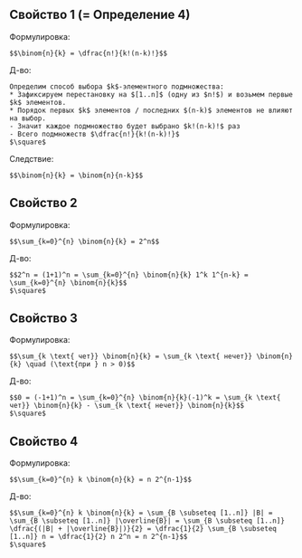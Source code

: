 ## Свойство 1 (= Определение 4)
Формулировка:
```spoiler-markdown
$$\binom{n}{k} = \dfrac{n!}{k!(n-k)!}$$
```

Д-во:
```spoiler-markdown
Определим способ выбора $k$-элементного подмножества:
* Зафиксируем перестановку на $[1..n]$ (одну из $n!$) и возьмем первые $k$ элементов.
* Порядок первых $k$ элементов / последних $(n-k)$ элементов не влияют на выбор.
- Значит каждое подмножество будет выбрано $k!(n-k)!$ раз
- Всего подмножеств $\dfrac{n!}{k!(n-k)!}$
$\square$
```

Следствие: 
```spoiler-markdown
$$\binom{n}{k} = \binom{n}{n-k}$$
```

## Свойство 2
Формулировка:
```spoiler-markdown
$$\sum_{k=0}^{n} \binom{n}{k} = 2^n$$
```

Д-во:
```spoiler-markdown
$$2^n = (1+1)^n = \sum_{k=0}^{n} \binom{n}{k} 1^k 1^{n-k} = \sum_{k=0}^{n} \binom{n}{k}$$
$\square$
```

## Свойство 3
Формулировка:
```spoiler-markdown
$$\sum_{k \text{ чет}} \binom{n}{k} = \sum_{k \text{ нечет}} \binom{n}{k} \quad (\text{при } n > 0)$$
```

Д-во:
```spoiler-markdown
$$0 = (-1+1)^n = \sum_{k=0}^{n} \binom{n}{k}(-1)^k = \sum_{k \text{ чет}} \binom{n}{k} - \sum_{k \text{ нечет}} \binom{n}{k}$$
$\square$
```

## Свойство 4
Формулировка:
```spoiler-markdown
$$\sum_{k=0}^{n} k \binom{n}{k} = n 2^{n-1}$$
```

Д-во:
```spoiler-markdown
$$\sum_{k=0}^{n} k \binom{n}{k} = \sum_{B \subseteq [1..n]} |B| = \sum_{B \subseteq [1..n]} |\overline{B}| = \sum_{B \subseteq [1..n]} \dfrac{(|B| + |\overline{B}|)}{2} = \dfrac{1}{2} \sum_{B \subseteq [1..n]} n = \dfrac{1}{2} n 2^n = n 2^{n-1}$$
$\square$
```
